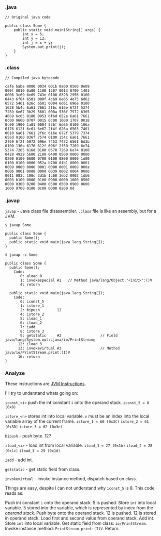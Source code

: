 ### .java

```
// Original java code

public class Some {
    public static void main(String[] args) {
        int x = 5;
        int y = 12;
        int j = x + y;
        System.out.print(j);
    }
}
```

### .class

```
// Compiled java bytecode

cafe babe 0000 0034 001b 0a00 0500 0e09
000f 0010 0a00 1100 1207 0013 0700 1401
0006 3c69 6e69 743e 0100 0328 2956 0100
0443 6f64 6501 000f 4c69 6e65 4e75 6d62
6572 5461 626c 6501 0004 6d61 696e 0100
1628 5b4c 6a61 7661 2f6c 616e 672f 5374
7269 6e67 3b29 5601 000a 536f 7572 6365
4669 6c65 0100 0953 6f6d 652e 6a61 7661
0c00 0600 0707 0015 0c00 1600 1707 0018
0c00 1900 1a01 0004 536f 6d65 0100 106a
6176 612f 6c61 6e67 2f4f 626a 6563 7401
0010 6a61 7661 2f6c 616e 672f 5379 7374
656d 0100 036f 7574 0100 154c 6a61 7661
2f69 6f2f 5072 696e 7453 7472 6561 6d3b
0100 136a 6176 612f 696f 2f50 7269 6e74
5374 7265 616d 0100 0570 7269 6e74 0100
0428 4929 5600 2100 0400 0500 0000 0000
0200 0100 0600 0700 0100 0800 0000 1d00
0100 0100 0000 052a b700 01b1 0000 0001
0009 0000 0006 0001 0000 0001 0009 000a
000b 0001 0008 0000 0039 0002 0004 0000
0011 083c 100c 3d1b 1c60 3eb2 0002 1db6
0003 b100 0000 0100 0900 0000 1600 0500
0000 0300 0200 0400 0500 0500 0900 0600
1000 0700 0100 0c00 0000 0200 0d
```

### .javap
`javap` - Java class file disassembler. `.class` file is like an assembly, but for a JVM.

```
$ javap Some

public class Some {
  public Some();
  public static void main(java.lang.String[]);
}
```

```
$ javap -c Some

public class Some {
  public Some();
    Code:
       0: aload_0
       1: invokespecial #1   // Method java/lang/Object."<init>":()V
       4: return

  public static void main(java.lang.String[]);
    Code:
       0: iconst_5
       1: istore_1
       2: bipush        12
       4: istore_2
       5: iload_1
       6: iload_2
       7: iadd
       8: istore_3
       9: getstatic     #2                  // Field java/lang/System.out:Ljava/io/PrintStream;
      12: iload_3
      13: invokevirtual #3                  // Method java/io/PrintStream.print:(I)V
      16: return
}
```

### Analyze
These instructions are [JVM Instructions](https://docs.oracle.com/javase/specs/jvms/se7/html/jvms-6.html). 

I'll try to understand whats going on:

`iconst_<i>` push the int constant `i` onto the operand stack.
`iconst_5 = 8 (0x8)`

`istore_<n>` stores int into local variable. `n` must be an index into the local variable array of the current frame.
`istore_1 = 60 (0x3C)`
`istore_2 = 61 (0x3D)`
`istore_3 = 62 (0x3e)`

`bipush` - push byte. 12?

`iload_<i>` - load int from local variable.
`iload_1 = 27 (0x1b)`
`iload_2 = 28 (0x1c)`
`iload_3 = 29 (0x1d)`

`iadd` - add int.

`getstatic` - get static field from class.

`invokevirtual` - invoke instance method, dispatch based on class.

Things are easy, despite I can not understand why `iconst_5` is 8. This code reads as:

Push int constant `i` onto the operand stack. 5 is pushed. Store `int` into local variable. 5 stored into the variable, which is represented by index from the *operand stack*. Push byte onto the operand stack. 12 is pushed. 12 is stored in operand stack. Load first and second value from operand stack. Add int. Store `int` into local variable. Get static field from class: `io/PrintStream`. Invoke instance method: `PrintStream.print:(I)V`. Return.




